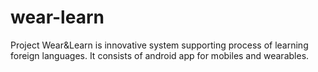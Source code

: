# wear-learn
Project Wear&Learn is innovative system supporting process of learning foreign languages. It consists of android app for mobiles and wearables.
